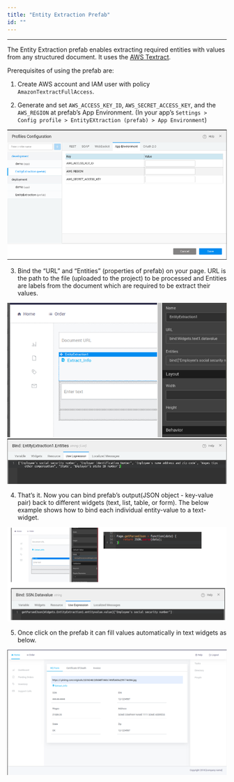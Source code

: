 ```yaml
---
title: "Entity Extraction Prefab"
id: ""
---
```

---

The Entity Extraction prefab enables extracting required entities with values from any structured document. It uses the [AWS Textract](https://docs.aws.amazon.com/textract/latest/dg/what-is.html).

Prerequisites of using the prefab are:

1. Create AWS account and IAM user with policy `AmazonTextractFullAccess`.

2. Generate and set `AWS_ACCESS_KEY_ID`, `AWS_SECRET_ACCESS_KEY`, and the `AWS_REGION` at prefab’s App Environment. (In your app’s `Settings > Config profile > EntityEXtraction (prefab) > App Environment`)

![/learn/assets/entity-extraction-from-document-picture1.png](/learn/assets/entity-extraction-from-document-picture1.png)

3. Bind the “URL” and “Entities” (properties of prefab) on your page. URL is the path to the file (uploaded to the project) to be processed and Entities are labels from the document which are required to be extract their values.

![/learn/assets/entity-extraction-from-document-picture2.png](/learn/assets/entity-extraction-from-document-picture2.png)
![/learn/assets/entity-extraction-from-document-picture3.png](/learn/assets/entity-extraction-from-document-picture3.png)

4. That’s it. Now you can bind prefab’s output(JSON object - key-value pair) back to different widgets (text, list, table, or form). The below example shows how to bind each individual entity-value to a text-widget.

![/learn/assets/entity-extraction-from-document-picture4.png](/learn/assets/entity-extraction-from-document-picture4.png)

5. Once click on the prefab it can fill values automatically in text widgets as below.

![/learn/assets/entity-extraction-from-document-picture5.png](/learn/assets/entity-extraction-from-document-picture5.png)
